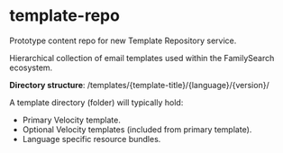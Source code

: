 # template-repo
Prototype content repo for new Template Repository service.

Hierarchical collection of email templates used within the FamilySearch ecosystem.

__Directory structure__:
	/templates/{template-title}/{language}/{version}/
  
A template directory (folder) will typically hold:
* Primary Velocity template.
* Optional Velocity templates (included from primary template).
* Language specific resource bundles.
  
